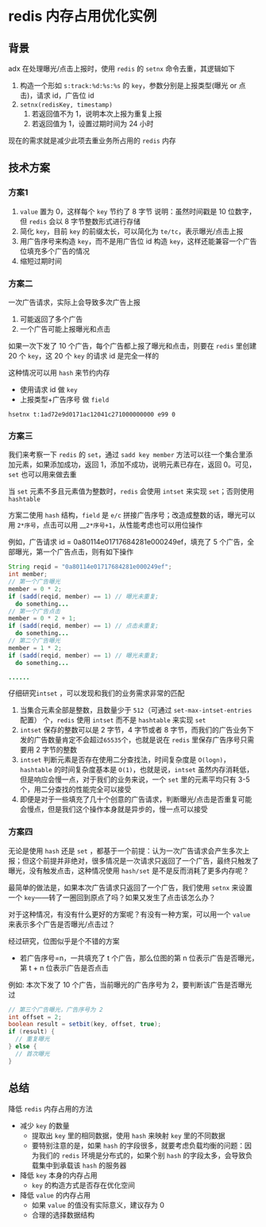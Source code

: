 # redis 内存占用优化实例

## 背景

adx 在处理曝光/点击上报时，使用 `redis` 的 `setnx` 命令去重，其逻辑如下

1. 构造一个形如 `s:track:%d:%s:%s` 的 `key`，参数分别是上报类型\(曝光 or 点击\)，请求 id，广告位 id
2. `setnx(redisKey, timestamp)`
   1. 若返回值不为 1，说明本次上报为重复上报
   2. 若返回值为 1，设置过期时间为 24 小时

现在的需求就是减少此项去重业务所占用的 `redis` 内存

## 技术方案

### 方案1

1. `value` 置为 0，这样每个 `key` 节约了 8 字节 说明：虽然时间戳是 10 位数字，但 `redis` 会以 8 字节整数形式进行存储
2. 简化 `key`，目前 `key` 的前缀太长，可以简化为 `te/tc`，表示曝光/点击上报
3. 用广告序号来构造 `key`，而不是用广告位 id 构造 `key`，这样还能兼容一个广告位填充多个广告的情况
4. 缩短过期时间

### 方案二

一次广告请求，实际上会导致多次广告上报

1. 可能返回了多个广告
2. 一个广告可能上报曝光和点击

如果一次下发了 10 个广告，每个广告都上报了曝光和点击，则要在 `redis` 里创建 20 个 `key`，这 20 个 `key` 的请求 id 是完全一样的

这种情况可以用 `hash` 来节约内存

* 使用请求 id 做 `key`
* 上报类型+广告序号 做 `field`

`hsetnx t:1ad72e9d0171ac12041c271000000000 e99 0`

### 方案三

我们来考察一下 `redis` 的 `set`，通过 `sadd key member` 方法可以往一个集合里添加元素，如果添加成功，返回 1，添加不成功，说明元素已存在，返回 0。可见，`set` 也可以用来做去重

当 `set` 元素不多且元素值为整数时，`redis` 会使用 `intset` 来实现 `set`；否则使用 `hashtable`

方案二使用 `hash` 结构，`field` 是 `e/c` 拼接广告序号；改造成整数的话，曝光可以用 `2*序号`，点击可以用 __`2*序号+1`，从性能考虑也可以用位操作

例如，广告请求 id = 0a80114e01717684281e000249ef，填充了 5 个广告，全部曝光，第一个广告点击，则有如下操作

```java
String reqid = "0a80114e01717684281e000249ef";
int member;
// 第一个广告曝光
member = 0 * 2;
if (sadd(reqid, member) == 1) // 曝光未重复;
  do something...
// 第一个广告点击
member = 0 * 2 + 1;
if (sadd(reqid, member) == 1) // 点击未重复;
  do something...
// 第二个广告曝光
member = 1 * 2;
if (sadd(reqid, member) == 1) // 曝光未重复;
  do something...

......
```

仔细研究`intset` ，可以发现和我们的业务需求非常的匹配

1. 当集合元素全部是整数，且数量少于 `512`（可通过 `set-max-intset-entries` 配置） 个，`redis` 使用 `intset` 而不是 `hashtable` 来实现 `set` 
2. `intset` 保存的整数可以是 2 字节，4 字节或者 8 字节，而我们的广告业务下发的广告数量肯定不会超过`65535`个，也就是说在 `redis` 里保存广告序号只需要用 2 字节的整数 
3. `intset` 判断元素是否存在使用二分查找法，时间复杂度是 `O(logn)`，`hashtable` 的时间复杂度基本是 `O(1)`，也就是说，`intset` 虽然内存消耗低，但是响应会慢一点，对于我们的业务来说，一个 `set` 里的元素平均只有 3-5 个，用二分查找的性能完全可以接受 
4. 即便是对于一些填充了几十个创意的广告请求，判断曝光/点击是否重复可能会慢点，但是我们这个操作本身就是异步的，慢一点可以接受

### 方案四

无论是使用 `hash` 还是 `set` ，都基于一个前提：认为一次广告请求会产生多次上报；但这个前提并非绝对，很多情况是一次请求只返回了一个广告，最终只触发了曝光，没有触发点击，这种情况使用 `hash/set` 是不是反而消耗了更多内存呢？

最简单的做法是，如果本次广告请求只返回了一个广告，我们使用 `setnx` 来设置一个 `key`——转了一圈回到原点了吗？如果又发生了点击该怎么办？

对于这种情况，有没有什么更好的方案呢？有没有一种方案，可以用一个 `value` 来表示多个广告是否曝光/点击过？

经过研究，位图似乎是个不错的方案

* 若广告序号=n，一共填充了 t 个广告，那么位图的第 n 位表示广告是否曝光，第 t + n 位表示广告是否点击

例如: 本次下发了 10 个广告，当前曝光的广告序号为 2，要判断该广告是否曝光过

```java
// 第三个广告曝光，广告序号为 2
int offset = 2;
boolean result = setbit(key, offset, true);
if (result) {
  // 重复曝光
} else {
  // 首次曝光
}
```

## 总结

降低 `redis` 内存占用的方法

* 减少 `key` 的数量
  * 提取出 `key` 里的相同数据，使用 `hash` 来映射 `key` 里的不同数据 
  * 要特别注意的是，如果 `hash` 的字段很多，就要考虑负载均衡的问题：因为我们的 `redis` 环境是分布式的，如果个别 `hash` 的字段太多，会导致负载集中到承载该 `hash` 的服务器 
* 降低 `key` 本身的内存占用 
  * `key` 的构造方式是否存在优化空间 
* 降低 `value` 的内存占用 
  * 如果 `value` 的值没有实际意义，建议存为 0 
  * 合理的选择数据结构

